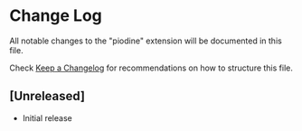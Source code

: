 # Change Log

All notable changes to the "piodine" extension will be documented in this file.

Check [Keep a Changelog](http://keepachangelog.com/) for recommendations on how to structure this file.

## [Unreleased]

- Initial release
